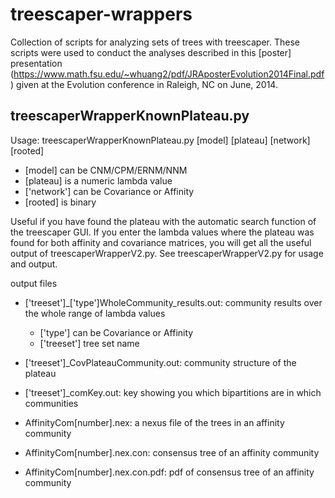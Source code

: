 # treescaper-wrappers

Collection of scripts for analyzing sets of trees with treescaper.  These scripts were used to conduct the analyses described in this [poster] presentation (https://www.math.fsu.edu/~whuang2/pdf/JRAposterEvolution2014Final.pdf) given at the Evolution conference in Raleigh, NC on June, 2014. 

## treescaperWrapperKnownPlateau.py

Usage: treescaperWrapperKnownPlateau.py [model] [plateau] [network] [rooted]
 * [model] can be CNM/CPM/ERNM/NNM
 * [plateau] is a numeric lambda value
 * ['network'] can be Covariance or Affinity
 * [rooted] is binary

Useful if you have found the plateau with the automatic search function of the treescaper GUI.  If you enter the lambda values where the plateau was found for
both affinity and covariance matrices, you will get all the useful output of treescaperWrapperV2.py.  See treescaperWrapperV2.py for usage and output.

output files

 * ['treeset']_['type']WholeCommunity_results.out: community results over the whole range of lambda values
  
   * ['type'] can be Covariance or Affinity
   * ['treeset'] tree set name
  
 * ['treeset']_CovPlateauCommunity.out: community structure of the plateau
 * ['treeset']_comKey.out: key showing you which bipartitions are in which communities
 * AffinityCom[number].nex: a nexus file of the trees in an affinity community
 * AffinityCom[number].nex.con: consensus tree of an affinity community
 * AffinityCom[number].nex.con.pdf: pdf of consensus tree of an affinity community
